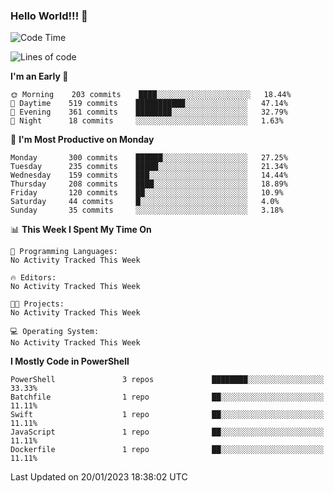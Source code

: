 ### Hello World!!! 👋

<!--
**kekotek/kekotek** is a ✨ _special_ ✨ repository because its `README.md` (this file) appears on your GitHub profile.

Here are some ideas to get you started:

- 🔭 I’m currently working on ...
- 🌱 I’m currently learning ...
- 👯 I’m looking to collaborate on ...
- 🤔 I’m looking for help with ...
- 💬 Ask me about ...
- 📫 How to reach me: ...
- 😄 Pronouns: ...
- ⚡ Fun fact: ...
-->

<!--START_SECTION:waka-->
![Code Time](http://img.shields.io/badge/Code%20Time-361%20hrs%2013%20mins-blue)

![Lines of code](https://img.shields.io/badge/From%20Hello%20World%20I%27ve%20Written-20%20Thousand%20lines%20of%20code-blue)

**I'm an Early 🐤** 

```text
🌞 Morning    203 commits    ████░░░░░░░░░░░░░░░░░░░░░   18.44% 
🌆 Daytime    519 commits    ███████████░░░░░░░░░░░░░░   47.14% 
🌃 Evening    361 commits    ████████░░░░░░░░░░░░░░░░░   32.79% 
🌙 Night      18 commits     ░░░░░░░░░░░░░░░░░░░░░░░░░   1.63%

```
📅 **I'm Most Productive on Monday** 

```text
Monday       300 commits    ██████░░░░░░░░░░░░░░░░░░░   27.25% 
Tuesday      235 commits    █████░░░░░░░░░░░░░░░░░░░░   21.34% 
Wednesday    159 commits    ███░░░░░░░░░░░░░░░░░░░░░░   14.44% 
Thursday     208 commits    ████░░░░░░░░░░░░░░░░░░░░░   18.89% 
Friday       120 commits    ██░░░░░░░░░░░░░░░░░░░░░░░   10.9% 
Saturday     44 commits     █░░░░░░░░░░░░░░░░░░░░░░░░   4.0% 
Sunday       35 commits     ░░░░░░░░░░░░░░░░░░░░░░░░░   3.18%

```


📊 **This Week I Spent My Time On** 

```text
💬 Programming Languages: 
No Activity Tracked This Week

🔥 Editors: 
No Activity Tracked This Week

🐱‍💻 Projects: 
No Activity Tracked This Week

💻 Operating System: 
No Activity Tracked This Week

```

**I Mostly Code in PowerShell** 

```text
PowerShell               3 repos             ████████░░░░░░░░░░░░░░░░░   33.33% 
Batchfile                1 repo              ██░░░░░░░░░░░░░░░░░░░░░░░   11.11% 
Swift                    1 repo              ██░░░░░░░░░░░░░░░░░░░░░░░   11.11% 
JavaScript               1 repo              ██░░░░░░░░░░░░░░░░░░░░░░░   11.11% 
Dockerfile               1 repo              ██░░░░░░░░░░░░░░░░░░░░░░░   11.11%

```



 Last Updated on 20/01/2023 18:38:02 UTC
<!--END_SECTION:waka-->
